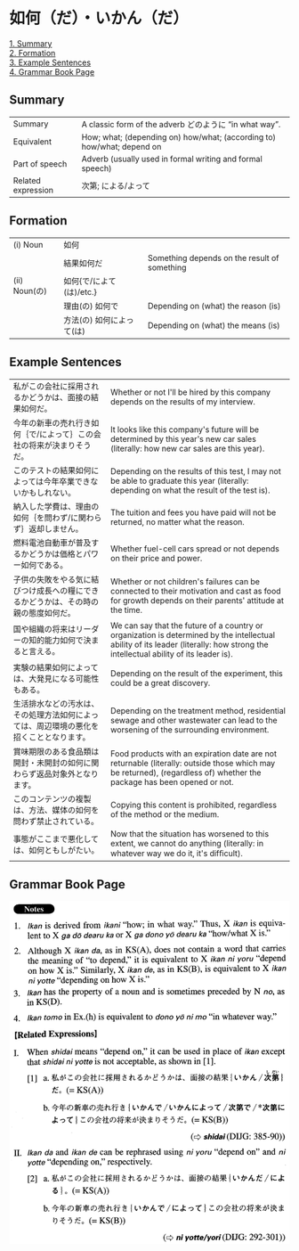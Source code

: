 # 如何（だ）・いかん（だ）

[1. Summary](#summary)<br>
[2. Formation](#formation)<br>
[3. Example Sentences](#example-sentences)<br>
[4. Grammar Book Page](#grammar-book-page)<br>


## Summary

<table><tr>   <td>Summary</td>   <td>A classic form of the adverb どのように “in what way”.</td></tr><tr>   <td>Equivalent</td>   <td>How; what; (depending on) how/what; (according to) how/what; depend on</td></tr><tr>   <td>Part of speech</td>   <td>Adverb (usually used in formal writing and formal speech)</td></tr><tr>   <td>Related expression</td>   <td>次第; による/よって</td></tr></table>

## Formation

<table class="table"><tbody><tr class="tr head"><td class="td"><span class="numbers">(i)</span> <span class="bold">Noun</span></td><td class="td"><span class="concept">如何</span></td><td class="td"></td></tr><tr class="tr"><td class="td"></td><td class="td"><span>結果</span><span class="concept">如何</span><span>だ</span></td><td class="td"><span>Something depends on the result of something</span></td></tr><tr class="tr head"><td class="td"><span class="numbers">(ii)</span> <span class="bold">Noun(の)</span> </td><td class="td"><span class="concept">如何</span><span>{で/によて(は)/etc.}</span></td><td class="td"></td></tr><tr class="tr"><td class="td"></td><td class="td"><span>理由(の)</span> <span class="concept">如何</span><span>で</span></td><td class="td"><span>Depending on (what) the reason (is)</span> </td></tr><tr class="tr"><td class="td"></td><td class="td"><span>方法(の)</span> <span class="concept">如何</span><span>によって(は)</span> </td><td class="td"><span>Depending on (what) the means (is)</span> </td></tr></tbody></table>

## Example Sentences

<table><tr>   <td>私がこの会社に採用されるかどうかは、面接の結果如何だ。</td>   <td>Whether or not I'll be hired by this company depends on the results of my interview.</td></tr><tr>   <td>今年の新車の売れ行き如何｛で/によって｝この会社の将来が決まりそうだ。</td>   <td>It looks like this company's future will be determined by this year's new car sales (literally: how new car sales are this year).</td></tr><tr>   <td>このテストの結果如何によっては今年卒業できないかもしれない。</td>   <td>Depending on the results of this test, I may not be able to graduate this year (literally: depending on what the result of the test is).</td></tr><tr>   <td>納入した学費は、理由の如何｛を問わず/に関わらず｝返却しません。</td>   <td>The tuition and fees you have paid will not be returned, no matter what the reason.</td></tr><tr>   <td>燃料電池自動車が普及するかどうかは価格とパワー如何である。</td>   <td>Whether fuel-cell cars spread or not depends on their price and power.</td></tr><tr>   <td>子供の失敗をやる気に結びつけ成長への糧にできるかどうかは、その時の親の態度如何だ。</td>   <td>Whether or not children's failures can be connected to their motivation and cast as food for growth depends on their parents' attitude at the time.</td></tr><tr>   <td>国や組織の将来はリーダーの知的能力如何で決まると言える。</td>   <td>We can say that the future of a country or organization is determined by the intellectual ability of its leader (literally: how strong the intellectual ability of its leader is).</td></tr><tr>   <td>実験の結果如何によっては、大発見になる可能性もある。</td>   <td>Depending on the result of the experiment, this could be a great discovery.</td></tr><tr>   <td>生活排水などの汚水は、その処理方法如何によっては、周辺環境の悪化を招くこととなります。</td>   <td>Depending on the treatment method, residential sewage and other wastewater can lead to the worsening of the surrounding environment.</td></tr><tr>   <td>賞味期限のある食品類は開封・未開封の如何に関わらず返品対象外となります。</td>   <td>Food products with an expiration date are not returnable (literally: outside those which may be returned), (regardless of) whether the package has been opened or not.</td></tr><tr>   <td>このコンテンツの複製は、方法、媒体の如何を問わず禁止されている。</td>   <td>Copying this content is prohibited, regardless of the method or the medium.</td></tr><tr>   <td>事態がここまで悪化しては、如何ともしがたい。</td>   <td>Now that the situation has worsened to this extent, we cannot do anything (literally: in whatever way we do it, it's difﬁcult).</td></tr></table>

## Grammar Book Page

![](../img/Advancedいかん(だ).png)

